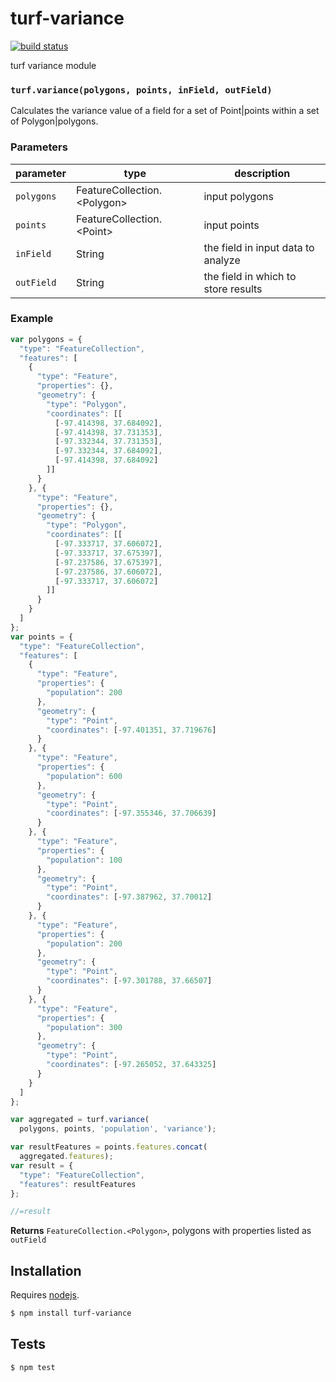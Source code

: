 # turf-variance

[![build status](https://secure.travis-ci.org/Turfjs/turf-variance.png)](http://travis-ci.org/Turfjs/turf-variance)

turf variance module


### `turf.variance(polygons, points, inField, outField)`

Calculates the variance value of a field for a set of Point|points within a set of Polygon|polygons.


### Parameters

| parameter  | type                           | description                         |
| ---------- | ------------------------------ | ----------------------------------- |
| `polygons` | FeatureCollection\.\<Polygon\> | input polygons                      |
| `points`   | FeatureCollection\.\<Point\>   | input points                        |
| `inField`  | String                         | the field in input data to analyze  |
| `outField` | String                         | the field in which to store results |


### Example

```js
var polygons = {
  "type": "FeatureCollection",
  "features": [
    {
      "type": "Feature",
      "properties": {},
      "geometry": {
        "type": "Polygon",
        "coordinates": [[
          [-97.414398, 37.684092],
          [-97.414398, 37.731353],
          [-97.332344, 37.731353],
          [-97.332344, 37.684092],
          [-97.414398, 37.684092]
        ]]
      }
    }, {
      "type": "Feature",
      "properties": {},
      "geometry": {
        "type": "Polygon",
        "coordinates": [[
          [-97.333717, 37.606072],
          [-97.333717, 37.675397],
          [-97.237586, 37.675397],
          [-97.237586, 37.606072],
          [-97.333717, 37.606072]
        ]]
      }
    }
  ]
};
var points = {
  "type": "FeatureCollection",
  "features": [
    {
      "type": "Feature",
      "properties": {
        "population": 200
      },
      "geometry": {
        "type": "Point",
        "coordinates": [-97.401351, 37.719676]
      }
    }, {
      "type": "Feature",
      "properties": {
        "population": 600
      },
      "geometry": {
        "type": "Point",
        "coordinates": [-97.355346, 37.706639]
      }
    }, {
      "type": "Feature",
      "properties": {
        "population": 100
      },
      "geometry": {
        "type": "Point",
        "coordinates": [-97.387962, 37.70012]
      }
    }, {
      "type": "Feature",
      "properties": {
        "population": 200
      },
      "geometry": {
        "type": "Point",
        "coordinates": [-97.301788, 37.66507]
      }
    }, {
      "type": "Feature",
      "properties": {
        "population": 300
      },
      "geometry": {
        "type": "Point",
        "coordinates": [-97.265052, 37.643325]
      }
    }
  ]
};

var aggregated = turf.variance(
  polygons, points, 'population', 'variance');

var resultFeatures = points.features.concat(
  aggregated.features);
var result = {
  "type": "FeatureCollection",
  "features": resultFeatures
};

//=result
```


**Returns** `FeatureCollection.<Polygon>`, polygons with properties listed as `outField`

## Installation

Requires [nodejs](http://nodejs.org/).

```sh
$ npm install turf-variance
```

## Tests

```sh
$ npm test
```


